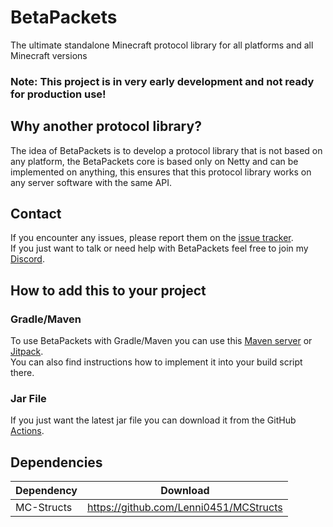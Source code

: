 # BetaPackets
The ultimate standalone Minecraft protocol library for all platforms and all Minecraft versions

### Note: This project is in very early development and not ready for production use!

## Why another protocol library?
The idea of BetaPackets is to develop a protocol library that is not based on any platform, the BetaPackets core is based only on Netty and can be implemented on anything, this ensures that this protocol library works on any server software with the same API.

## Contact
If you encounter any issues, please report them on the
[issue tracker](https://github.com/FlorianMichael/BetaPackets/issues).  
If you just want to talk or need help with BetaPackets feel free to join my
[Discord](https://discord.gg/BwWhCHUKDf).

## How to add this to your project
### Gradle/Maven
To use BetaPackets with Gradle/Maven you can use this [Maven server](https://maven.lenni0451.net/#/releases/de/florianmichael) or [Jitpack](https://jitpack.io/#FlorianMichael/BetaPackets).  
You can also find instructions how to implement it into your build script there.

### Jar File
If you just want the latest jar file you can download it from the GitHub [Actions](https://github.com/FlorianMichael/BetaPackets/actions).

## Dependencies
| Dependency      | Download                                          |
|-----------------|---------------------------------------------------|
| MC-Structs      | https://github.com/Lenni0451/MCStructs            |
